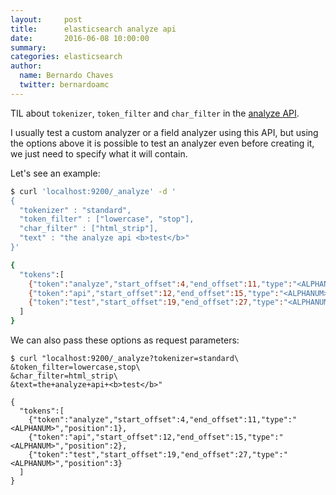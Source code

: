 ```yaml
---
layout:     post
title:      elasticsearch analyze api
date:       2016-06-08 10:00:00
summary:
categories: elasticsearch
author:
  name: Bernardo Chaves
  twitter: bernardoamc
---
```


TIL about `tokenizer`, `token_filter` and `char_filter` in the [analyze
API](https://www.elastic.co/guide/en/elasticsearch/reference/current/indices-analyze.html).

I usually test a custom analyzer or a field analyzer using this API, but using
the options above it is possible to test an analyzer even before
creating it, we just need to specify what it will contain.

Let's see an example:

```sh
$ curl 'localhost:9200/_analyze' -d '
{
  "tokenizer" : "standard",
  "token_filter" : ["lowercase", "stop"],
  "char_filter" : ["html_strip"],
  "text" : "the analyze api <b>test</b>"
}'

{
  "tokens":[
    {"token":"analyze","start_offset":4,"end_offset":11,"type":"<ALPHANUM>","position":1},
    {"token":"api","start_offset":12,"end_offset":15,"type":"<ALPHANUM>","position":2},
    {"token":"test","start_offset":19,"end_offset":27,"type":"<ALPHANUM>","position":3}
  ]
}
```

We can also pass these options as request parameters:

```shell
$ curl "localhost:9200/_analyze?tokenizer=standard\
&token_filter=lowercase,stop\
&char_filter=html_strip\
&text=the+analyze+api+<b>test</b>"

{
  "tokens":[
    {"token":"analyze","start_offset":4,"end_offset":11,"type":"<ALPHANUM>","position":1},
    {"token":"api","start_offset":12,"end_offset":15,"type":"<ALPHANUM>","position":2},
    {"token":"test","start_offset":19,"end_offset":27,"type":"<ALPHANUM>","position":3}
  ]
}
```
